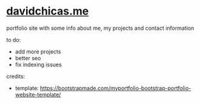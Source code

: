 # [davidchicas.me](https://davidchicas.me/) 
portfolio site with some info about me, my projects and contact information
 
 to do: 
- add more projects
- better seo
- fix indexing issues

 credits: 
- template: https://bootstrapmade.com/myportfolio-bootstrap-portfolio-website-template/
